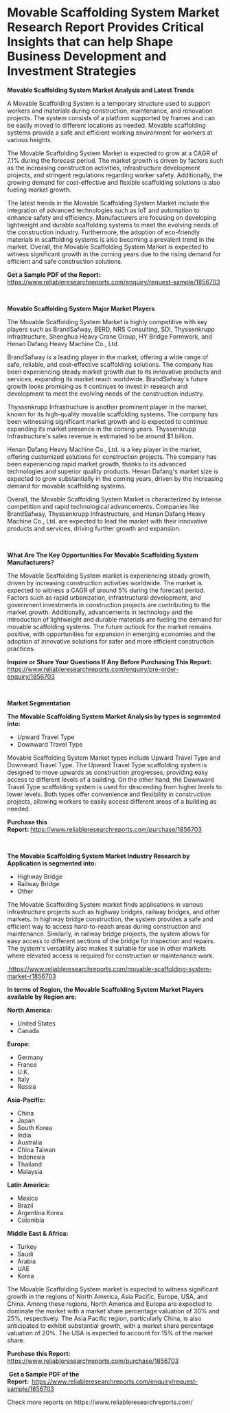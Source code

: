 <p><h1>Movable Scaffolding System Market Research Report Provides Critical Insights that can help Shape Business Development and Investment Strategies</h1></p><p><strong>Movable Scaffolding System Market Analysis and Latest Trends</strong></p>
<p><p>A Movable Scaffolding System is a temporary structure used to support workers and materials during construction, maintenance, and renovation projects. The system consists of a platform supported by frames and can be easily moved to different locations as needed. Movable scaffolding systems provide a safe and efficient working environment for workers at various heights.</p><p>The Movable Scaffolding System Market is expected to grow at a CAGR of 7.1% during the forecast period. The market growth is driven by factors such as the increasing construction activities, infrastructure development projects, and stringent regulations regarding worker safety. Additionally, the growing demand for cost-effective and flexible scaffolding solutions is also fueling market growth.</p><p>The latest trends in the Movable Scaffolding System Market include the integration of advanced technologies such as IoT and automation to enhance safety and efficiency. Manufacturers are focusing on developing lightweight and durable scaffolding systems to meet the evolving needs of the construction industry. Furthermore, the adoption of eco-friendly materials in scaffolding systems is also becoming a prevalent trend in the market. Overall, the Movable Scaffolding System Market is expected to witness significant growth in the coming years due to the rising demand for efficient and safe construction solutions.</p></p>
<p><strong>Get a Sample PDF of the Report:&nbsp;</strong> <a href="https://www.reliableresearchreports.com/enquiry/request-sample/1856703">https://www.reliableresearchreports.com/enquiry/request-sample/1856703</a></p>
<p>&nbsp;</p>
<p><strong>Movable Scaffolding System Major Market Players</strong></p>
<p><p>The Movable Scaffolding System Market is highly competitive with key players such as BrandSafway, BERD, NRS Consulting, SDI, Thyssenkrupp Infrastructure, Shenghua Heavy Crane Group, HY Bridge Formwork, and Henan Dafang Heavy Machine Co., Ltd. </p><p>BrandSafway is a leading player in the market, offering a wide range of safe, reliable, and cost-effective scaffolding solutions. The company has been experiencing steady market growth due to its innovative products and services, expanding its market reach worldwide. BrandSafway's future growth looks promising as it continues to invest in research and development to meet the evolving needs of the construction industry.</p><p>Thyssenkrupp Infrastructure is another prominent player in the market, known for its high-quality movable scaffolding systems. The company has been witnessing significant market growth and is expected to continue expanding its market presence in the coming years. Thyssenkrupp Infrastructure's sales revenue is estimated to be around $1 billion.</p><p>Henan Dafang Heavy Machine Co., Ltd. is a key player in the market, offering customized solutions for construction projects. The company has been experiencing rapid market growth, thanks to its advanced technologies and superior quality products. Henan Dafang's market size is expected to grow substantially in the coming years, driven by the increasing demand for movable scaffolding systems.</p><p>Overall, the Movable Scaffolding System Market is characterized by intense competition and rapid technological advancements. Companies like BrandSafway, Thyssenkrupp Infrastructure, and Henan Dafang Heavy Machine Co., Ltd. are expected to lead the market with their innovative products and services, driving further growth and expansion.</p></p>
<p>&nbsp;</p>
<p><strong>What Are The Key Opportunities For Movable Scaffolding System Manufacturers?</strong></p>
<p><p>The Movable Scaffolding System market is experiencing steady growth, driven by increasing construction activities worldwide. The market is expected to witness a CAGR of around 5% during the forecast period. Factors such as rapid urbanization, infrastructural development, and government investments in construction projects are contributing to the market growth. Additionally, advancements in technology and the introduction of lightweight and durable materials are fueling the demand for movable scaffolding systems. The future outlook for the market remains positive, with opportunities for expansion in emerging economies and the adoption of innovative solutions for safer and more efficient construction practices.</p></p>
<p><strong>Inquire or Share Your Questions If Any Before Purchasing This Report:</strong> <a href="https://www.reliableresearchreports.com/enquiry/pre-order-enquiry/1856703">https://www.reliableresearchreports.com/enquiry/pre-order-enquiry/1856703</a></p>
<p>&nbsp;</p>
<p><strong>Market Segmentation</strong></p>
<p><strong>The Movable Scaffolding System Market Analysis by types is segmented into:</strong></p>
<p><ul><li>Upward Travel Type</li><li>Downward Travel Type</li></ul></p>
<p><p>Movable Scaffolding System Market types include Upward Travel Type and Downward Travel Type. The Upward Travel Type scaffolding system is designed to move upwards as construction progresses, providing easy access to different levels of a building. On the other hand, the Downward Travel Type scaffolding system is used for descending from higher levels to lower levels. Both types offer convenience and flexibility in construction projects, allowing workers to easily access different areas of a building as needed.</p></p>
<p><strong>Purchase this Report:&nbsp;</strong><a href="https://www.reliableresearchreports.com/purchase/1856703">https://www.reliableresearchreports.com/purchase/1856703</a></p>
<p>&nbsp;</p>
<p><strong>The Movable Scaffolding System Market Industry Research by Application is segmented into:</strong></p>
<p><ul><li>Highway Bridge</li><li>Railway Bridge</li><li>Other</li></ul></p>
<p><p>The Movable Scaffolding System market finds applications in various infrastructure projects such as highway bridges, railway bridges, and other markets. In highway bridge construction, the system provides a safe and efficient way to access hard-to-reach areas during construction and maintenance. Similarly, in railway bridge projects, the system allows for easy access to different sections of the bridge for inspection and repairs. The system's versatility also makes it suitable for use in other markets where elevated access is required for construction or maintenance work.</p></p>
<p><a href="https://www.reliableresearchreports.com/movable-scaffolding-system-market-r1856703">&nbsp;https://www.reliableresearchreports.com/movable-scaffolding-system-market-r1856703</a></p>
<p><strong>In terms of Region, the Movable Scaffolding System Market Players available by Region are:</strong></p>
<p>
    <p> <strong> North America: </strong>
        <ul>
            <li>United States</li>
            <li>Canada</li>
        </ul>
        </p> 
    <p> <strong> Europe: </strong>
        <ul>
            <li>Germany</li>
            <li>France</li>
            <li>U.K.</li>
            <li>Italy</li>
            <li>Russia</li>
        </ul>
        </p> 
    <p> <strong> Asia-Pacific: </strong>
        <ul>
            <li>China</li>
            <li>Japan</li>
            <li>South Korea</li>
            <li>India</li>
            <li>Australia</li>
            <li>China Taiwan</li>
            <li>Indonesia</li>
            <li>Thailand</li>
            <li>Malaysia</li>
        </ul>
        </p> 
    <p> <strong> Latin America: </strong>
        <ul>
            <li>Mexico</li>
            <li>Brazil</li>
            <li>Argentina Korea</li>
            <li>Colombia</li>
        </ul>
        </p> 
    <p> <strong> Middle East & Africa: </strong>
        <ul>
            <li>Turkey</li>
            <li>Saudi</li>
            <li>Arabia</li>
            <li>UAE</li>
            <li>Korea</li>
        </ul>
    </p>
    </p>
<p><p>The Movable Scaffolding System market is expected to witness significant growth in the regions of North America, Asia Pacific, Europe, USA, and China. Among these regions, North America and Europe are expected to dominate the market with a market share percentage valuation of 30% and 25%, respectively. The Asia Pacific region, particularly China, is also anticipated to exhibit substantial growth, with a market share percentage valuation of 20%. The USA is expected to account for 15% of the market share.</p></p>
<p><strong>Purchase this Report: </strong><a href="https://www.reliableresearchreports.com/purchase/1856703">https://www.reliableresearchreports.com/purchase/1856703</a></p>
<p>&nbsp;<strong>Get a Sample PDF of the Report:&nbsp;&nbsp;</strong><a href="https://www.reliableresearchreports.com/enquiry/request-sample/1856703">https://www.reliableresearchreports.com/enquiry/request-sample/1856703</a></p>
<p><strong></strong></p>
<p>Check more reports on https://www.reliableresearchreports.com/</p>